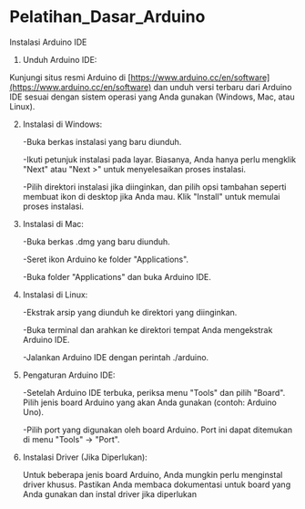 # Pelatihan_Dasar_Arduino

Instalasi Arduino IDE

1. Unduh Arduino IDE:

Kunjungi situs resmi Arduino di [https://www.arduino.cc/en/software](https://www.arduino.cc/en/software) dan unduh versi terbaru dari Arduino IDE sesuai dengan sistem operasi yang Anda gunakan (Windows, Mac, atau Linux).


2. Instalasi di Windows:

   -Buka berkas instalasi yang baru diunduh.
   
   -Ikuti petunjuk instalasi pada layar. Biasanya, Anda hanya perlu mengklik "Next" atau "Next >" untuk menyelesaikan proses
    instalasi.

   -Pilih direktori instalasi jika diinginkan, dan pilih opsi tambahan seperti membuat ikon di desktop jika Anda mau.
     Klik "Install" untuk memulai proses instalasi.


3. Instalasi di Mac:

   -Buka berkas .dmg yang baru diunduh.

   -Seret ikon Arduino ke folder "Applications".

   -Buka folder "Applications" dan buka Arduino IDE.


4. Instalasi di Linux:

   -Ekstrak arsip yang diunduh ke direktori yang diinginkan.

   -Buka terminal dan arahkan ke direktori tempat Anda mengekstrak Arduino IDE.

   -Jalankan Arduino IDE dengan perintah ./arduino.

   
5. Pengaturan Arduino IDE:

   -Setelah Arduino IDE terbuka, periksa menu "Tools" dan pilih "Board". Pilih jenis board Arduino yang akan Anda gunakan         (contoh: Arduino Uno).

   -Pilih port yang digunakan oleh board Arduino. Port ini dapat ditemukan di menu "Tools" -> "Port".

6. Instalasi Driver (Jika Diperlukan):

    Untuk beberapa jenis board Arduino, Anda mungkin perlu menginstal driver khusus. Pastikan Anda membaca dokumentasi untuk board yang Anda gunakan dan instal driver jika diperlukan
